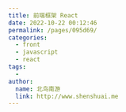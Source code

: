 ```yaml
---
title: 前端框架 React
date: 2022-10-22 00:12:46
permalink: /pages/095d69/
categories:
  - front
  - javascript
  - react
tags:
  - 
author: 
  name: 北鸟南游
  link: http://www.shenshuai.me
---
```

